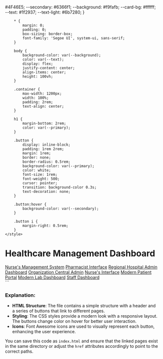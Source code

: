 #4F46E5;
            --secondary: #6366f1;
            --background: #f9fafb;
            --card-bg: #ffffff;
            --text: #1f2937;
            --text-light: #6b7280;
        }

        * {
            margin: 0;
            padding: 0;
            box-sizing: border-box;
            font-family: 'Segoe UI', system-ui, sans-serif;
        }

        body {
            background-color: var(--background);
            color: var(--text);
            display: flex;
            justify-content: center;
            align-items: center;
            height: 100vh;
        }

        .container {
            max-width: 1200px;
            width: 100%;
            padding: 2rem;
            text-align: center;
        }

        h1 {
            margin-bottom: 2rem;
            color: var(--primary);
        }

        .button {
            display: inline-block;
            padding: 1rem 2rem;
            margin: 1rem;
            border: none;
            border-radius: 0.5rem;
            background-color: var(--primary);
            color: white;
            font-size: 1rem;
            font-weight: 500;
            cursor: pointer;
            transition: background-color 0.3s;
            text-decoration: none;
        }

        .button:hover {
            background-color: var(--secondary);
        }

        .button i {
            margin-right: 0.5rem;
        }
    </style>
</head>
<body>
    <div class="container">
        <h1>Healthcare Management Dashboard</h1>
        <a href="nurse-management.html" class="button"><i class="fas fa-user-nurse"></i>Nurse's Management System</a>
        <a href="pharmacist-interface.html" class="button"><i class="fas fa-pills"></i>Pharmacist Interface</a>
        <a href="regional-hospital-admin.html" class="button"><i class="fas fa-hospital"></i>Regional Hospital Admin Dashboard</a>
        <a href="organization-central-admin.html" class="button"><i class="fas fa-building"></i>Organization Central Admin</a>
        <a href="nurse-interface.html" class="button"><i class="fas fa-user-nurse"></i>Nurse's Interface</a>
        <a href="modern-patient-portal.html" class="button"><i class="fas fa-user-injured"></i>Modern Patient Portal</a>
        <a href="modern-lab-dashboard.html" class="button"><i class="fas fa-flask"></i>Modern Lab Dashboard</a>
        <a href="staff-dashboard.html" class="button"><i class="fas fa-users"></i>Staff Dashboard</a>
    </div>
</body>
</html>
```

### Explanation:
- **HTML Structure**: The file contains a simple structure with a header and a series of buttons that link to different pages.
- **Styling**: The CSS styles provide a modern look with a responsive layout. The buttons change color on hover for better user interaction.
- **Icons**: Font Awesome icons are used to visually represent each button, enhancing the user experience.

You can save this code as `index.html` and ensure that the linked pages exist in the same directory or adjust the `href` attributes accordingly to point to the correct paths.